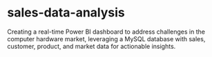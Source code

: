 # sales-data-analysis
Creating a real-time Power BI dashboard to address challenges in the computer hardware market, leveraging a MySQL database with sales, customer, product, and market data for actionable insights.
